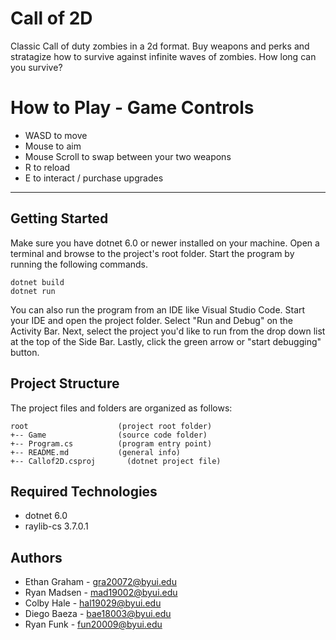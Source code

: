 # Call of 2D
Classic Call of duty zombies in a 2d format. Buy weapons and perks and stratagize how to survive 
against infinite waves of zombies. How long can you survive? 

# How to Play - Game Controls
* WASD to move
* Mouse to aim
* Mouse Scroll to swap between your two weapons
* R to reload
* E to interact / purchase upgrades

---
## Getting Started
Make sure you have dotnet 6.0 or newer installed on your machine. Open 
a terminal and browse to the project's root folder. Start the program 
by running the following commands.
```
dotnet build
dotnet run 
```
You can also run the program from an IDE like Visual Studio Code. 
Start your IDE and open the project folder. Select "Run and Debug" on 
the Activity Bar. Next, select the project you'd like to run from the 
drop down list at the top of the Side Bar. Lastly, click the green 
arrow or "start debugging" button.

## Project Structure
The project files and folders are organized as follows:
```
root                    (project root folder)
+-- Game                (source code folder)
+-- Program.cs          (program entry point)    
+-- README.md           (general info)
+-- Callof2D.csproj       (dotnet project file)
```

## Required Technologies
* dotnet 6.0
* raylib-cs 3.7.0.1

## Authors
* Ethan Graham - gra20072@byui.edu
* Ryan Madsen - mad19002@byui.edu
* Colby Hale - hal19029@byui.edu 
* Diego Baeza - bae18003@byui.edu 
* Ryan Funk - fun20009@byui.edu
